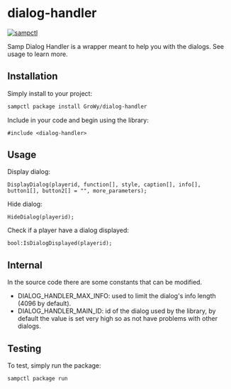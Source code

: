 # dialog-handler

[![sampctl](https://img.shields.io/badge/sampctl-dialog--handler-2f2f2f.svg?style=for-the-badge)](https://github.com/GroWy/dialog-handler)

Samp Dialog Handler is a wrapper meant to help you with the dialogs. See usage to learn more.

## Installation

Simply install to your project:

```bash
sampctl package install GroWy/dialog-handler
```

Include in your code and begin using the library:

```pawn
#include <dialog-handler>
```

## Usage
Display dialog:

```pawn
DisplayDialog(playerid, function[], style, caption[], info[], button1[], button2[] = "", more_parameters);
```

Hide dialog:

```pawn
HideDialog(playerid);
```

Check if a player have a dialog displayed:

```pawn
bool:IsDialogDisplayed(playerid);
```

## Internal

In the source code there are some constants that can be modified.

* DIALOG_HANDLER_MAX_INFO: used to limit the dialog's info length (4096 by default).<br>
* DIALOG_HANDLER_MAIN_ID: id of the dialog used by the library, by default the value is set very high so as not have problems with other dialogs.

## Testing

To test, simply run the package:

```bash
sampctl package run
```
